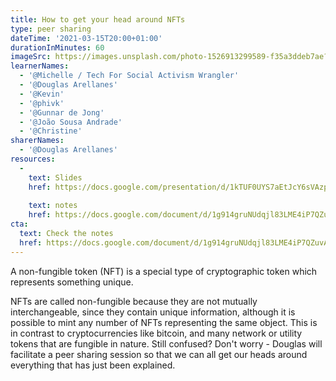 ```yaml
---
title: How to get your head around NFTs
type: peer sharing
dateTime: '2021-03-15T20:00+01:00'
durationInMinutes: 60
imageSrc: https://images.unsplash.com/photo-1526913299589-f35a3ddeb7ae?ixid=MXwxMjA3fDB8MHxwaG90by1wYWdlfHx8fGVufDB8fHw%3D&ixlib=rb-1.2.1&auto=format&fit=crop&w=1568&q=80
learnerNames:
  - '@Michelle / Tech For Social Activism Wrangler'
  - '@Douglas Arellanes'
  - '@Kevin'
  - '@phivk'
  - '@Gunnar de Jong'
  - '@João Sousa Andrade'
  - '@Christine'
sharerNames: 
  - '@Douglas Arellanes'
resources:
  -
    text: Slides
    href: https://docs.google.com/presentation/d/1kTUF0UYS7aEtJcY6sVAzp3aMwBZjtQirmR1c0tWfTcw/edit?usp=sharing
    
    text: notes
    href: https://docs.google.com/document/d/1g914gruNUdqjl83LME4iP7QZuvA_YFDfFPfABe7IgNg/edit?usp=sharing
cta:
  text: Check the notes
  href: https://docs.google.com/document/d/1g914gruNUdqjl83LME4iP7QZuvA_YFDfFPfABe7IgNg/edit?usp=sharing
---
```

A non-fungible token (NFT) is a special type of cryptographic token which represents something unique.
<!--more-->
NFTs are called non-fungible because they are not mutually interchangeable, since they contain unique information, although it is possible to mint any number of NFTs representing the same object. This is in contrast to cryptocurrencies like bitcoin, and many network or utility tokens that are fungible in nature.
Still confused? Don't worry - Douglas will facilitate a peer sharing session so that we can all get our heads around everything that has just been explained.

<div class="typeform-widget" data-url="https://form.typeform.com/to/pxpgdNrK?typeform-medium=embed-snippet" data-transparency="100" data-hide-headers="true" data-hide-footer="true" style="width: 100%; height: 500px;"></div> <script> (function() { var qs,js,q,s,d=document, gi=d.getElementById, ce=d.createElement, gt=d.getElementsByTagName, id="typef_orm", b="https://embed.typeform.com/"; if(!gi.call(d,id)) { js=ce.call(d,"script"); js.id=id; js.src=b+"embed.js"; q=gt.call(d,"script")[0]; q.parentNode.insertBefore(js,q) } })() </script>
